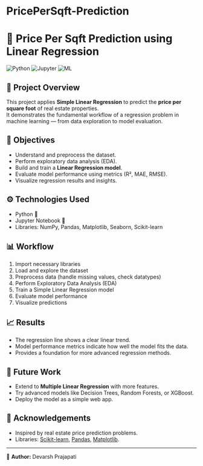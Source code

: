 # PricePerSqft-Prediction
# 🏡 Price Per Sqft Prediction using Linear Regression

![Python](https://img.shields.io/badge/Python-3.8%2B-blue.svg) 
![Jupyter](https://img.shields.io/badge/Jupyter-Notebook-orange.svg) 
![ML](https://img.shields.io/badge/Machine%20Learning-Linear%20Regression-green.svg)

## 📌 Project Overview
This project applies **Simple Linear Regression** to predict the **price per square foot** of real estate properties.  
It demonstrates the fundamental workflow of a regression problem in machine learning — from data exploration to model evaluation.

## 🎯 Objectives
- Understand and preprocess the dataset.  
- Perform exploratory data analysis (EDA).  
- Build and train a **Linear Regression model**.  
- Evaluate model performance using metrics (R², MAE, RMSE).  
- Visualize regression results and insights.  


## ⚙️ Technologies Used
- Python 🐍  
- Jupyter Notebook 📓  
- Libraries: NumPy, Pandas, Matplotlib, Seaborn, Scikit-learn  

## 📊 Workflow
1. Import necessary libraries  
2. Load and explore the dataset  
3. Preprocess data (handle missing values, check datatypes)  
4. Perform Exploratory Data Analysis (EDA)  
5. Train a Simple Linear Regression model  
6. Evaluate model performance  
7. Visualize predictions  

## 📈 Results
- The regression line shows a clear linear trend.  
- Model performance metrics indicate how well the model fits the data.  
- Provides a foundation for more advanced regression methods.  

## 🚀 Future Work
- Extend to **Multiple Linear Regression** with more features.  
- Try advanced models like Decision Trees, Random Forests, or XGBoost.  
- Deploy the model as a simple web app.  

## 🙌 Acknowledgements
- Inspired by real estate price prediction problems.  
- Libraries: [Scikit-learn](https://scikit-learn.org/), [Pandas](https://pandas.pydata.org/), [Matplotlib](https://matplotlib.org/).  

---
📌 **Author:** Devarsh Prajapati

